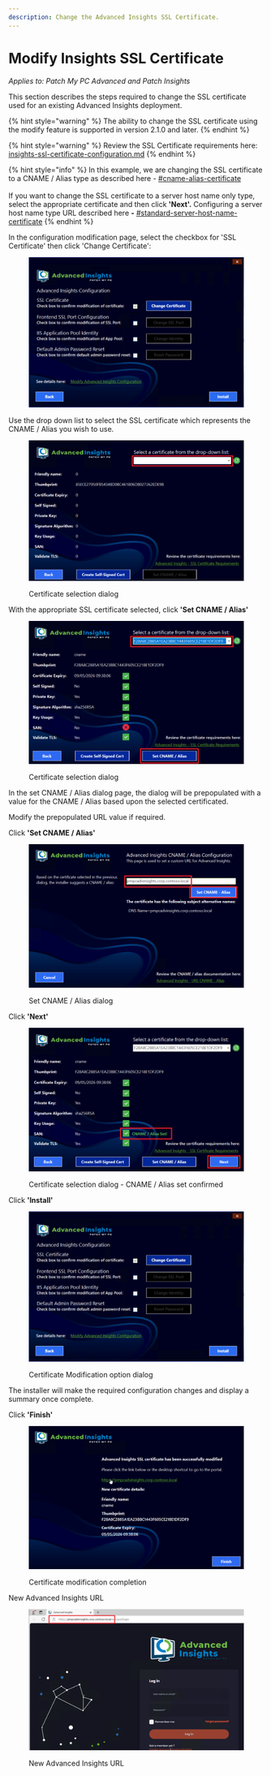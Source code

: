 ```yaml
---
description: Change the Advanced Insights SSL Certificate.
---
```


# Modify Insights SSL Certificate

_Applies to: Patch My PC Advanced and Patch Insights_

This section describes the steps required to change the SSL certificate used for an existing Advanced Insights deployment.

{% hint style="warning" %}
The ability to change the SSL certificate using the modify feature is supported in version 2.1.0 and later.
{% endhint %}

{% hint style="warning" %}
Review the SSL Certificate requirements here: [insights-ssl-certificate-configuration.md](../download-and-install-insights/insights-ssl-certificate-configuration.md "mention")
{% endhint %}

{% hint style="info" %}
In this example, we are changing the SSL certificate to a CNAME / Alias type as described here - [#cname-alias-certificate](../download-and-install-insights/insights-ssl-certificate-configuration.md#cname-alias-certificate "mention")\
\
If you want to change the SSL certificate to a server host name only type, select the appropriate certificate and then click **'Next'.** Configuring a server host name type URL described here **-** [#standard-server-host-name-certificate](../download-and-install-insights/insights-ssl-certificate-configuration.md#standard-server-host-name-certificate "mention")
{% endhint %}

In the configuration modification page, select the checkbox for 'SSL Certificate' then click 'Change Certificate':

<figure><img src="/_images/gitbook/vmconnect_KN0zxDuJp8.png" alt=""><figcaption></figcaption></figure>

Use the drop down list to select the SSL certificate which represents the CNAME / Alias you wish to use.

<figure><img src="/_images/gitbook/image%20%281654%29.png" alt=""><figcaption><p>Certificate selection dialog</p></figcaption></figure>

With the appropriate SSL certificate selected, click **'Set CNAME / Alias'**

<figure><img src="/_images/gitbook/image%20%281655%29.png" alt=""><figcaption><p>Certificate selection dialog</p></figcaption></figure>

In the set CNAME / Alias dialog page, the dialog will be prepopulated with a value for the CNAME / Alias based upon the selected certificated.

Modify the prepopulated URL value if required.

Click **'Set CNAME / Alias'**

<figure><img src="/_images/gitbook/vmconnect_3ZByUA7acq%20%281%29.png" alt=""><figcaption><p>Set CNAME / Alias dialog</p></figcaption></figure>

Click **'Next'**

<figure><img src="/_images/gitbook/image%20%281656%29.png" alt=""><figcaption><p>Certificate selection dialog - CNAME / Alias set confirmed</p></figcaption></figure>

Click **'Install'**

<figure><img src="/_images/gitbook/vmconnect_KN0zxDuJp8%20%282%29.png" alt=""><figcaption><p>Certificate Modification option dialog</p></figcaption></figure>

The installer will make the required configuration changes and display a summary once complete.

Click **'Finish'**

<figure><img src="/_images/gitbook/image%20%281658%29.png" alt=""><figcaption><p>Certificate modification completion</p></figcaption></figure>

New Advanced Insights URL

<figure><img src="/_images/gitbook/vmconnect_hyyumsMyOf.png" alt=""><figcaption><p>New Advanced Insights URL</p></figcaption></figure>

